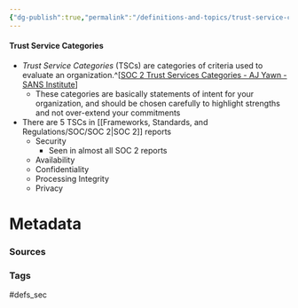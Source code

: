 ```yaml
---
{"dg-publish":true,"permalink":"/definitions-and-topics/trust-service-categories/","tags":["SOC"]}
---
```


#### Trust Service Categories
- *Trust Service Categories* (TSCs) are categories of criteria used to evaluate an organization.^[[SOC 2 Trust Services Categories - AJ Yawn - SANS Institute](https://www.sans.org/blog/soc-2-trust-services-categories/)]
	- These categories are basically statements of intent for your organization, and should be chosen carefully to highlight strengths and not over-extend your commitments
- There are 5 TSCs in [[Frameworks, Standards, and Regulations/SOC/SOC 2\|SOC 2]] reports
	- Security
		- Seen in almost all SOC 2 reports
	- Availability
	- Confidentiality
	- Processing Integrity
	- Privacy






# Metadata

### Sources


### Tags
#defs_sec 